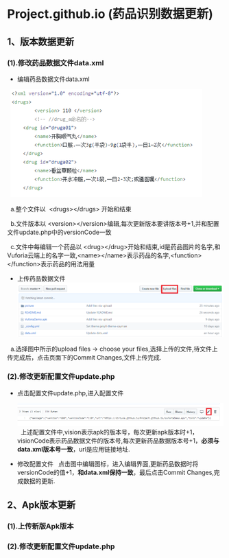 # Project.github.io (药品识别数据更新) 
## 1、版本数据更新
### (1).修改药品数据文件data.xml
+ 编辑药品数据文件data.xml

   ![药品文件编辑格式](./picture/data.png)
    
   a.整个文件以  \<drugs>\</drugs> 开始和结束
   
   b.文件版本以 \<version>\</version>编辑,每次更新版本要讲版本号+1,并和配置文件update.php中的versionCode一致
   
   c.文件中每编辑一个药品以 \<drug>\</drug>开始和结束,id是药品图片的名字,和Vuforia云端上的名字一致,\<name>\</name>表示药品的名字,\<function>\</function>表示药品的用法用量

+ 上传药品数据文件
   
   ![药品数据上传](./picture/update.png)
   
   a.选择图中所示的upload files -> choose your files,选择上传的文件,待文件上传完成后，点击页面下的Commit Changes,文件上传完成.
   
### (2).修改更新配置文件update.php

 + 点击配置文件update.php,进入配置文件
   
   ![](./picture/edit.png)
   上述配置文件中,vision表示apk的版本号，每次更新apk版本时+1，visionCode表示药品数据文件的版本号,每次更新药品数据版本号+1，**必须与data.xml版本号一致**，url是应用链接地址.
   
 + 修改配置文件
   
   点击图中编辑图标，进入编辑界面,更新药品数据时将versionCode的值+1，**和data.xml保持一致**，最后点击Commit Changes,完成数据的更新.
 
## 2、Apk版本更新
### (1).上传新版Apk版本

### (2).修改更新配置文件update.php

##
